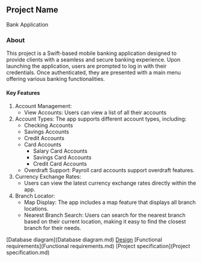 ## Project Name
Bank Application
### About
This project is a Swift-based mobile banking application designed to provide clients with a seamless and secure banking experience. Upon launching the application, users are prompted to log in with their credentials. Once authenticated, they are presented with a main menu offering various banking functionalities.
#### Key Features
1. Account Management:
     - View Accounts: Users can view a list of all their accounts
2. Account Types: The app supports different account types, including:
     - Checking Accounts
     - Savings Accounts
     - Credit Accounts
     - Card Accounts
         - Salary Card Accounts
         - Savings Card Accounts
         - Credit Card Accounts
     - Overdraft Support: Payroll card accounts support overdraft features.
3. Currency Exchange Rates:
     - Users can view the latest currency exchange rates directly within the app.
4. Branch Locator:
     - Map Display: The app includes a map feature that displays all branch locations.
     - Nearest Branch Search: Users can search for the nearest branch based on their current location, making it easy to find the closest branch for their needs.

[Database diagram](Database diagram.md)
[Design](Design.md)
[Functional requirements](Functional requirements.md)
[Project specification](Project specification.md)